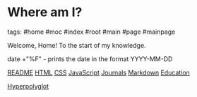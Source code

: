 # Where am I?

tags: #home #moc #index #root #main #page #mainpage

Welcome, Home!
To the start of my knowledge.

date +"%F" - prints the date in the format YYYY-MM-DD

[README](./README.md)
[HTML](./html.md)
[CSS](./css.md)
[JavaScript](./javascript.md)
[Journals](journals/journals.md)
[Markdown](./markdown.md)
[Education](./education/education.md)

[Hyperpolyglot](https://hyperpolyglot.org)
